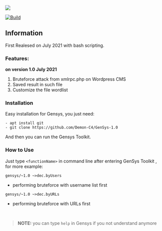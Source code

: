 <img src="https://raw.githubusercontent.com/00C4/GenSys-1.0/main/20210730_043636.jpg?token=AVAKFLL5732O7NFDG6OHRVLBAMTCC">
<br />


[![Build](https://img.shields.io/badge/GenSys%201.0%20-by%20C4%20-orange?style=for-the-badge&logo=appveyor)]()<br>


<h2>Information</h2>
First Realesed on July 2021 with bash scripting.<br>

<h3>Features:</h3>

**on version 1.0 July 2021**

1. Bruteforce attack from xmlrpc.php on Wordpress CMS
2. Saved result in such file
3. Customize the file wordlist


<h3>Installation</h3>

Easy installation for Gensys, you just need:

```
- apt install git
- git clone https://github.com/Demon-C4/GenSys-1.0
```

And then you can run the Gensys Toolkit.

<h3>How to Use</h3>


Just type ` <functionName> ` in command line after entering GenSys Toolkit , for more example:

```
gensys/~1.0 ~>dec.byUsers
```

- performing bruteforce with username list first

```
gensys/~1.0 ~>dec.byURLs
```

- performing bruteforce with URLs first

<br>

> **NOTE:** you can type `help` in Gensys if you not understand anymore
